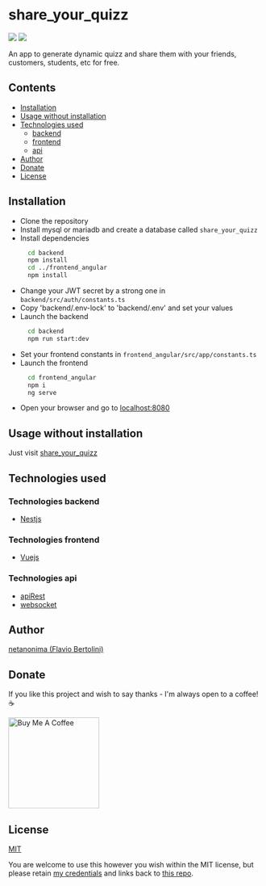 # share_your_quizz

![](https://img.shields.io/github/license/netanonima/share_your_quizz.svg?style=flat-square)
![](https://img.shields.io/github/stars/netanonima/share_your_quizz.svg?style=flat-square)

An app to generate dynamic quizz and share them with your friends, customers, students, etc for free.

## Contents

- [Installation](#installation)
- [Usage without installation](#usage_without_installation)
- [Technologies used](#technologies)
    - [backend](#technologies-backend)
    - [frontend](#technologies-frontend)
    - [api](#technologies-api)
- [Author](#author)
- [Donate](#donate)
- [License](#license)

## Installation

- Clone the repository
- Install mysql or mariadb and create a database called `share_your_quizz`
- Install dependencies
  ```bash
    cd backend
    npm install
    cd ../frontend_angular
    npm install
  ```
- Change your JWT secret by a strong one in `backend/src/auth/constants.ts`
- Copy 'backend/.env-lock' to 'backend/.env' and set your values
- Launch the backend
  ```bash
    cd backend
    npm run start:dev
  ```
- Set your frontend constants in `frontend_angular/src/app/constants.ts`
- Launch the frontend
  ```bash
    cd frontend_angular
    npm i
    ng serve
  ```
- Open your browser and go to [localhost:8080](http://localhost:8080)

## Usage without installation

Just visit [share_your_quizz](https://upcoming.url/)

## Technologies used

### Technologies backend

- [Nestjs](https://nestjs.com/)

### Technologies frontend

- [Vuejs](https://vuejs.org/)

### Technologies api

- [apiRest](https://en.wikipedia.org/wiki/Representational_state_transfer)
- [websocket](https://en.wikipedia.org/wiki/WebSocket)

## Author

[netanonima (Flavio Bertolini)](https://github.com/netanonima)


## Donate

If you like this project and wish to say thanks - I'm always open to a coffee!  :coffee:

<a href="https://www.buymeacoffee.com/netanonima" target="_blank"><img src="https://www.buymeacoffee.com/assets/img/custom_images/black_img.png" alt="Buy Me A Coffee" width='180px' ></a>

## License

[MIT](https://github.com/netanonima/share_your_quizz/blob/master/LICENSE)

You are welcome to use this however you wish within the MIT license, but please retain [my credentials](https://github.com/netanonima) and links back to [this repo](https://github.com/netanonima/share_your_quizz.svg).
